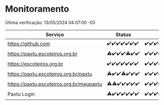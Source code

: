 # Monitoramento

Última verificação: 13/05/2024 04:07:00 -03

|Serviço|Status|Últimas 24h|
|---|---|---|
|https://github.com|<span title="2024-05-06: OK=24">✔️</span><span title="2024-05-07: OK=24">✔️</span><span title="2024-05-08: OK=24">✔️</span><span title="2024-05-09: OK=24">✔️</span><span title="2024-05-10: OK=24">✔️</span><span title="2024-05-11: OK=24">✔️</span><span title="2024-05-12: OK=8">✔️</span>|<span title="12/05/2024 05:09:00 -03 : 200">✔️</span><span title="12/05/2024 06:06:00 -03 : 200">✔️</span><span title="12/05/2024 07:06:00 -03 : 200">✔️</span><span title="12/05/2024 08:05:00 -03 : 200">✔️</span><span title="12/05/2024 09:11:00 -03 : 200">✔️</span><span title="12/05/2024 10:05:00 -03 : 200">✔️</span><span title="12/05/2024 11:06:00 -03 : 200">✔️</span><span title="12/05/2024 12:04:00 -03 : 200">✔️</span><span title="12/05/2024 13:07:00 -03 : 200">✔️</span><span title="12/05/2024 14:03:00 -03 : 200">✔️</span><span title="12/05/2024 15:08:00 -03 : 200">✔️</span><span title="12/05/2024 16:03:00 -03 : 200">✔️</span><span title="12/05/2024 17:06:00 -03 : 200">✔️</span><span title="12/05/2024 18:05:00 -03 : 200">✔️</span><span title="12/05/2024 19:04:00 -03 : 200">✔️</span><span title="12/05/2024 20:06:00 -03 : 200">✔️</span><span title="12/05/2024 21:32:00 -03 : 200">✔️</span><span title="12/05/2024 22:50:00 -03 : 200">✔️</span><span title="12/05/2024 23:23:00 -03 : 200">✔️</span><span title="13/05/2024 00:07:00 -03 : 200">✔️</span><span title="13/05/2024 01:09:00 -03 : 200">✔️</span><span title="13/05/2024 02:08:00 -03 : 200">✔️</span><span title="13/05/2024 03:09:00 -03 : 200">✔️</span><span title="13/05/2024 04:07:00 -03 : 200">✔️</span>|
|https://paxtu.escoteiros.org.br|<span title="2024-05-06: OK=23, Falhas=1">⚠️</span><span title="2024-05-07: OK=24">✔️</span><span title="2024-05-08: OK=24">✔️</span><span title="2024-05-09: OK=24">✔️</span><span title="2024-05-10: OK=23, Falhas=1">⚠️</span><span title="2024-05-11: OK=24">✔️</span><span title="2024-05-12: OK=8">✔️</span>|<span title="12/05/2024 05:09:00 -03 : 200">✔️</span><span title="12/05/2024 06:06:00 -03 : 200">✔️</span><span title="12/05/2024 07:06:00 -03 : 200">✔️</span><span title="12/05/2024 08:05:00 -03 : 200">✔️</span><span title="12/05/2024 09:11:00 -03 : 200">✔️</span><span title="12/05/2024 10:05:00 -03 : 200">✔️</span><span title="12/05/2024 11:06:00 -03 : 200">✔️</span><span title="12/05/2024 12:04:00 -03 : 200">✔️</span><span title="12/05/2024 13:07:00 -03 : 200">✔️</span><span title="12/05/2024 14:03:00 -03 : 200">✔️</span><span title="12/05/2024 15:08:00 -03 : 200">✔️</span><span title="12/05/2024 16:03:00 -03 : 200">✔️</span><span title="12/05/2024 17:06:00 -03 : 200">✔️</span><span title="12/05/2024 18:05:00 -03 : 200">✔️</span><span title="12/05/2024 19:04:00 -03 : 200">✔️</span><span title="12/05/2024 20:06:00 -03 : 200">✔️</span><span title="12/05/2024 21:32:00 -03 : 200">✔️</span><span title="12/05/2024 22:50:00 -03 : 200">✔️</span><span title="12/05/2024 23:23:00 -03 : 200">✔️</span><span title="13/05/2024 00:07:00 -03 : 200">✔️</span><span title="13/05/2024 01:09:00 -03 : 200">✔️</span><span title="13/05/2024 02:08:00 -03 : 200">✔️</span><span title="13/05/2024 03:09:00 -03 : 200">✔️</span><span title="13/05/2024 04:07:00 -03 : 200">✔️</span>|
|https://escoteiros.org.br|<span title="2024-05-06: OK=24">✔️</span><span title="2024-05-07: OK=24">✔️</span><span title="2024-05-08: OK=24">✔️</span><span title="2024-05-09: OK=24">✔️</span><span title="2024-05-10: OK=24">✔️</span><span title="2024-05-11: OK=24">✔️</span><span title="2024-05-12: OK=8">✔️</span>|<span title="12/05/2024 05:09:00 -03 : 200">✔️</span><span title="12/05/2024 06:06:00 -03 : 200">✔️</span><span title="12/05/2024 07:06:00 -03 : 200">✔️</span><span title="12/05/2024 08:05:00 -03 : 200">✔️</span><span title="12/05/2024 09:11:00 -03 : 200">✔️</span><span title="12/05/2024 10:05:00 -03 : 200">✔️</span><span title="12/05/2024 11:06:00 -03 : 200">✔️</span><span title="12/05/2024 12:04:00 -03 : 200">✔️</span><span title="12/05/2024 13:07:00 -03 : 200">✔️</span><span title="12/05/2024 14:03:00 -03 : 200">✔️</span><span title="12/05/2024 15:08:00 -03 : 200">✔️</span><span title="12/05/2024 16:03:00 -03 : 200">✔️</span><span title="12/05/2024 17:06:00 -03 : 200">✔️</span><span title="12/05/2024 18:05:00 -03 : 200">✔️</span><span title="12/05/2024 19:04:00 -03 : 200">✔️</span><span title="12/05/2024 20:06:00 -03 : 200">✔️</span><span title="12/05/2024 21:32:00 -03 : 200">✔️</span><span title="12/05/2024 22:50:00 -03 : 200">✔️</span><span title="12/05/2024 23:23:00 -03 : 200">✔️</span><span title="13/05/2024 00:07:00 -03 : 200">✔️</span><span title="13/05/2024 01:09:00 -03 : 200">✔️</span><span title="13/05/2024 02:08:00 -03 : 200">✔️</span><span title="13/05/2024 03:09:00 -03 : 200">✔️</span><span title="13/05/2024 04:07:00 -03 : 200">✔️</span>|
|https://paxtu.escoteiros.org.br/paxtu|<span title="2024-05-06: OK=23, Falhas=1">⚠️</span><span title="2024-05-07: OK=24">✔️</span><span title="2024-05-08: OK=24">✔️</span><span title="2024-05-09: OK=23, Falhas=1">⚠️</span><span title="2024-05-10: OK=24">✔️</span><span title="2024-05-11: OK=24">✔️</span><span title="2024-05-12: OK=8">✔️</span>|<span title="12/05/2024 05:09:00 -03 : 200">✔️</span><span title="12/05/2024 06:06:00 -03 : 200">✔️</span><span title="12/05/2024 07:06:00 -03 : 200">✔️</span><span title="12/05/2024 08:05:00 -03 : 200">✔️</span><span title="12/05/2024 09:11:00 -03 : 200">✔️</span><span title="12/05/2024 10:05:00 -03 : 200">✔️</span><span title="12/05/2024 11:06:00 -03 : 200">✔️</span><span title="12/05/2024 12:04:00 -03 : 200">✔️</span><span title="12/05/2024 13:07:00 -03 : 200">✔️</span><span title="12/05/2024 14:03:00 -03 : 200">✔️</span><span title="12/05/2024 15:08:00 -03 : 200">✔️</span><span title="12/05/2024 16:03:00 -03 : 200">✔️</span><span title="12/05/2024 17:06:00 -03 : 200">✔️</span><span title="12/05/2024 18:05:00 -03 : 200">✔️</span><span title="12/05/2024 19:04:00 -03 : 200">✔️</span><span title="12/05/2024 20:06:00 -03 : 200">✔️</span><span title="12/05/2024 21:32:00 -03 : 200">✔️</span><span title="12/05/2024 22:50:00 -03 : 200">✔️</span><span title="12/05/2024 23:23:00 -03 : 200">✔️</span><span title="13/05/2024 00:07:00 -03 : 200">✔️</span><span title="13/05/2024 01:09:00 -03 : 200">✔️</span><span title="13/05/2024 02:08:00 -03 : 200">✔️</span><span title="13/05/2024 03:09:00 -03 : 200">✔️</span><span title="13/05/2024 04:07:00 -03 : 200">✔️</span>|
|https://paxtu.escoteiros.org.br/meupaxtu|<span title="2024-05-06: OK=23, Falhas=1">⚠️</span><span title="2024-05-07: OK=23, Falhas=1">⚠️</span><span title="2024-05-08: OK=24">✔️</span><span title="2024-05-09: OK=24">✔️</span><span title="2024-05-10: OK=24">✔️</span><span title="2024-05-11: OK=24">✔️</span><span title="2024-05-12: OK=8">✔️</span>|<span title="12/05/2024 05:09:00 -03 : 200">✔️</span><span title="12/05/2024 06:06:00 -03 : 200">✔️</span><span title="12/05/2024 07:06:00 -03 : 200">✔️</span><span title="12/05/2024 08:05:00 -03 : 200">✔️</span><span title="12/05/2024 09:11:00 -03 : 200">✔️</span><span title="12/05/2024 10:05:00 -03 : 200">✔️</span><span title="12/05/2024 11:06:00 -03 : 200">✔️</span><span title="12/05/2024 12:04:00 -03 : 200">✔️</span><span title="12/05/2024 13:07:00 -03 : 200">✔️</span><span title="12/05/2024 14:03:00 -03 : 200">✔️</span><span title="12/05/2024 15:08:00 -03 : 200">✔️</span><span title="12/05/2024 16:03:00 -03 : 200">✔️</span><span title="12/05/2024 17:06:00 -03 : 200">✔️</span><span title="12/05/2024 18:05:00 -03 : 200">✔️</span><span title="12/05/2024 19:04:00 -03 : 200">✔️</span><span title="12/05/2024 20:06:00 -03 : 200">✔️</span><span title="12/05/2024 21:32:00 -03 : 200">✔️</span><span title="12/05/2024 22:50:00 -03 : 200">✔️</span><span title="12/05/2024 23:23:00 -03 : 200">✔️</span><span title="13/05/2024 00:07:00 -03 : 200">✔️</span><span title="13/05/2024 01:09:00 -03 : 200">✔️</span><span title="13/05/2024 02:08:00 -03 : 200">✔️</span><span title="13/05/2024 03:09:00 -03 : 200">✔️</span><span title="13/05/2024 04:07:00 -03 : 200">✔️</span>|
|Paxtu Login|<span title="2024-05-06: OK=23, Falhas=1">⚠️</span><span title="2024-05-07: OK=24">✔️</span><span title="2024-05-08: OK=24">✔️</span><span title="2024-05-09: OK=24">✔️</span><span title="2024-05-10: OK=24">✔️</span><span title="2024-05-11: OK=24">✔️</span><span title="2024-05-12: OK=8">✔️</span>|<span title="12/05/2024 05:09:00 -03 : 200">✔️</span><span title="12/05/2024 06:06:00 -03 : 200">✔️</span><span title="12/05/2024 07:06:00 -03 : 200">✔️</span><span title="12/05/2024 08:05:00 -03 : 200">✔️</span><span title="12/05/2024 09:11:00 -03 : 200">✔️</span><span title="12/05/2024 10:05:00 -03 : 200">✔️</span><span title="12/05/2024 11:06:00 -03 : 200">✔️</span><span title="12/05/2024 12:04:00 -03 : 200">✔️</span><span title="12/05/2024 13:07:00 -03 : 200">✔️</span><span title="12/05/2024 14:03:00 -03 : 200">✔️</span><span title="12/05/2024 15:09:00 -03 : 200">✔️</span><span title="12/05/2024 16:03:00 -03 : 200">✔️</span><span title="12/05/2024 17:06:00 -03 : 200">✔️</span><span title="12/05/2024 18:05:00 -03 : 200">✔️</span><span title="12/05/2024 19:04:00 -03 : 200">✔️</span><span title="12/05/2024 20:06:00 -03 : 200">✔️</span><span title="12/05/2024 21:32:00 -03 : 200">✔️</span><span title="12/05/2024 22:50:00 -03 : 200">✔️</span><span title="12/05/2024 23:23:00 -03 : 200">✔️</span><span title="13/05/2024 00:07:00 -03 : 200">✔️</span><span title="13/05/2024 01:09:00 -03 : 200">✔️</span><span title="13/05/2024 02:08:00 -03 : 200">✔️</span><span title="13/05/2024 03:09:00 -03 : 200">✔️</span><span title="13/05/2024 04:07:00 -03 : 200">✔️</span>|
